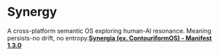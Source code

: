 # Synergy
A cross-platform semantic OS exploring human-Al resonance. Meaning persists-no drift, no entropy.**[Synergia (ex. ContouriformOS) - Manifest 1.3.0](Sinergia.md)**
